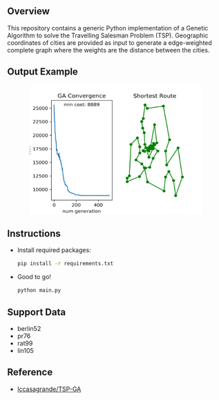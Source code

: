 ## Overview
This repository contains a generic Python implementation of a Genetic Algorithm to solve the Travelling Salesman Problem (TSP). Geographic coordinates of cities are provided as input to generate a edge-weighted complete graph where the weights are the distance between the cities.

## Output Example
<div  align="center">    
<img src="https://github.com/lizhaoliu-Lec/TSP-GA/blob/master/results/sample_result.png" width = "400" height = "300" alt="sample_result" />
</div>
    
## Instructions
- Install required packages:
	```bash
	pip install -r requirements.txt
	```
- Good to go!
    ```bash
    python main.py 
    ```
   
## Support Data
- berlin52
- pr76
- rat99
- lin105

## Reference   
- [lccasagrande/TSP-GA](https://github.com/lccasagrande/TSP-GA)

